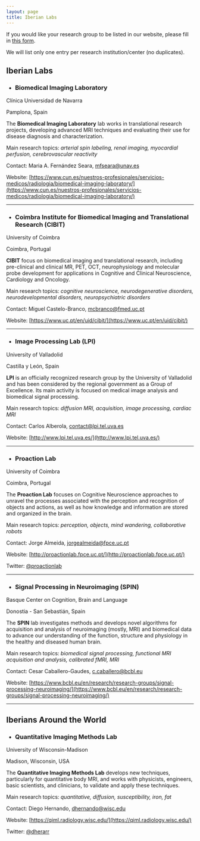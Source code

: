```yaml
---
layout: page
title: Iberian Labs
---
```


If you would like your research group to be listed in our website, please fill in <a href="https://forms.gle/X3XvHLDNbY7jF1QX6" target="_blank">this form</a>.

We will list only one entry per research institution/center (no duplicates).

## Iberian Labs
* ### Biomedical Imaging Laboratory
Clínica Universidad de Navarra

Pamplona, Spain

The **Biomedical Imaging Laboratory** lab works in translational research projects, developing advanced MRI techniques and evaluating their use for disease diagnosis and characterization.

Main research topics: *arterial spin labeling, renal imaging, myocardial perfusion, cerebrovascular reactivity*

Contact: Maria A. Fernández Seara, [mfseara@unav.es](mailto:mfseara@unav.es)

Website: [https://www.cun.es/nuestros-profesionales/servicios-medicos/radiologia/biomedical-imaging-laboratory/](https://www.cun.es/nuestros-profesionales/servicios-medicos/radiologia/biomedical-imaging-laboratory/)
***
* ### Coimbra Institute for Biomedical Imaging and Translational Research (CIBIT)
University of Coimbra

Coimbra, Portugal

**CIBIT** focus on biomedical imaging and translational research, including pre-clinical and clinical MR, PET, OCT, neurophysiology and molecular probe development for applications in Cognitive and Clinical Neuroscience, Cardiology and Oncology.

Main research topics: *cognitive neuroscience, neurodegenerative disorders, neurodevelopmental disorders, neuropsychiatric disorders*

Contact: Miguel Castelo-Branco, mcbranco@fmed.uc.pt

Website: [https://www.uc.pt/en/uid/cibit/](https://www.uc.pt/en/uid/cibit/)
***
* ### Image Processing Lab (LPI)
University of Valladolid

Castilla y León, Spain

**LPI** is an officially recognized research group by the University of Valladolid and has been considered by the regional government as a Group of Excellence. Its main activity is focused on medical image analysis and biomedical signal processing.

Main research topics: *diffusion MRI, acquisition, image processing, cardiac MRI*

Contact: Carlos Alberola, contact@lpi.tel.uva.es

Website: [http://www.lpi.tel.uva.es/](http://www.lpi.tel.uva.es/)
***
* ### Proaction Lab
University of Coimbra

Coimbra, Portugal

The **Proaction Lab** focuses on Cognitive Neuroscience approaches to unravel the processes associated with the perception and recognition of objects and actions, as well as how knowledge and information are stored and organized in the brain.

Main research topics: *perception, objects, mind wandering, collaborative robots*

Contact: Jorge Almeida, jorgealmeida@fpce.uc.pt

Website: [http://proactionlab.fpce.uc.pt/](http://proactionlab.fpce.uc.pt/)

Twitter: [@proactionlab](https://twitter.com/proactionlab)
***
* ### Signal Processing in Neuroimaging (SPIN)
Basque Center on Cognition, Brain and Language

Donostia - San Sebastián, Spain 

The **SPIN** lab investigates methods and develops novel algorithms for acquisition and analysis of neuroimaging (mostly, MRI) and biomedical data to advance our understanding of the function, structure and physiology in the healthy and diseased human brain.

Main research topics: *biomedical signal processing, functional MRI acquisition and analysis, calibrated fMRI, MRI*

Contact: Cesar Caballero-Gaudes, c.caballero@bcbl.eu

Website: [https://www.bcbl.eu/en/research/research-groups/signal-processing-neuroimaging/](https://www.bcbl.eu/en/research/research-groups/signal-processing-neuroimaging/)

***
## Iberians Around the World
* ### Quantitative Imaging Methods Lab
University of Wisconsin-Madison

Madison, Wisconsin, USA

The **Quantitative Imaging Methods Lab** develops new techniques, particularly for quantitative body MRI, and works with physicists, engineers, basic scientists, and clinicians, to validate and apply these techniques.

Main research topics: *quantitative, diffusion, susceptibility, iron, fat*

Contact: Diego Hernando, dhernando@wisc.edu

Website: [https://qiml.radiology.wisc.edu/](https://qiml.radiology.wisc.edu/)

Twitter: [@dherarr](https://twitter.com/dherarr)
